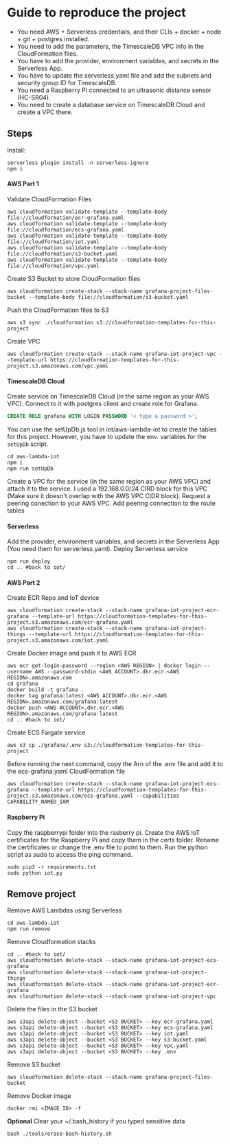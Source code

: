 # Guide to reproduce the project

* You need AWS + Serverless credentials, and their CLIs + docker + node + git + postgres installed.
* You need to add the parameters, the TimescaleDB VPC info in the CloudFormation files.
* You have to add the provider, environment variables, and secrets in the Serverless App.
* You have to update the serverless.yaml file and add the subnets and security group ID for TimescaleDB.
* You need a Raspberry Pi connected to an ultrasonic distance sensor (HC-SR04).
* You need to create a database service on TimescaleDB Cloud and create a VPC there.


## Steps
Install:
```console
serverless plugin install -n serverless-ignore
npm i
```

#### AWS Part 1

Validate CloudFormation Files
```console
aws cloudformation validate-template --template-body file://cloudformation/ecr-grafana.yaml
aws cloudformation validate-template --template-body file://cloudformation/ecs-grafana.yaml
aws cloudformation validate-template --template-body file://cloudformation/iot.yaml
aws cloudformation validate-template --template-body file://cloudformation/s3-bucket.yaml
aws cloudformation validate-template --template-body file://cloudformation/vpc.yaml
```

Create S3 Bucket to store CloudFormation files
```console
aws cloudformation create-stack --stack-name grafana-project-files-bucket --template-body file://cloudformation/s3-bucket.yaml
```

Push the CloudFormation files to S3
```console
aws s3 sync ./cloudformation s3://cloudformation-templates-for-this-project
```

Create VPC
```console
aws cloudformation create-stack --stack-name grafana-iot-project-vpc --template-url https://cloudformation-templates-for-this-project.s3.amazonaws.com/vpc.yaml 
```

#### TimescaleDB Cloud
Create service on TimescaleDB Cloud (in the same region as your AWS VPC).
Connect to it with postgres client and create role for Grafana.
```sql
CREATE ROLE grafana WITH LOGIN PASSWORD '< type a password >';
```
You can use the setUpDb.js tool in iot/aws-lambda-iot to create the tables for this project. However, you have to update the env. variables for the `setUpDb` script.
```console
cd aws-lambda-iot
npm i
npm run setUpDb
```
Create a VPC for the service (in the same region as your AWS VPC) and attach it to the service. I used a 192.168.0.0/24 CIRD block for this VPC (Make sure it doesn't overlap with the AWS VPC CIDR block).
Request a peering conection to your AWS VPC.
Add peering connection to the route tables

#### Serverless
Add the provider, environment variables, and secrets in the Serverless App (You need them for serverless.yaml).
Deploy Serverless service
```console
npm run deploy
cd .. #back to iot/
```

#### AWS Part 2

Create ECR Repo and IoT device
```console
aws cloudformation create-stack --stack-name grafana-iot-project-ecr-grafana --template-url https://cloudformation-templates-for-this-project.s3.amazonaws.com/ecr-grafana.yaml  
aws cloudformation create-stack --stack-name grafana-iot-project-things --template-url https://cloudformation-templates-for-this-project.s3.amazonaws.com/iot.yaml 
```

Create Docker image and push it to AWS ECR
```console
aws ecr get-login-password --region <AWS REGION> | docker login --username AWS --password-stdin <AWS ACCOUNT>.dkr.ecr.<AWS REGION>.amazonaws.com
cd grafana
docker build -t grafana .
docker tag grafana:latest <AWS ACCOUNT>.dkr.ecr.<AWS REGION>.amazonaws.com/grafana:latest
docker push <AWS ACCOUNT>.dkr.ecr.<AWS REGION>.amazonaws.com/grafana:latest
cd .. #back to iot/
```
Create ECS Fargate service
```console
aws s3 cp ./grafana/.env s3://cloudformation-templates-for-this-project
```
Before running the next command, copy the Arn of the .env file and add it to the ecs-grafana.yaml CloudFormation file
```console
aws cloudformation create-stack --stack-name grafana-iot-project-ecs-grafana --template-url https://cloudformation-templates-for-this-project.s3.amazonaws.com/ecs-grafana.yaml --capabilities CAPABILITY_NAMED_IAM 
```

#### Raspberry Pi
Copy the raspberrypi folder into the rasberry pi.
Create the AWS IoT certificates for the Raspberry Pi and copy them in the certs folder. Rename the certificates or change the .env file to point to them.
Run the python script as sudo to access the ping command.
```console
sudo pip3 -r requirements.txt
sudo python iot.py
```


## Remove project


Remove AWS Lambdas using Serverless
```console
cd aws-lambda-iot
npm run remove
```
Remove Cloudformation stacks
```console
cd .. #back to iot/
aws cloudformation delete-stack --stack-name grafana-iot-project-ecs-grafana 
aws cloudformation delete-stack --stack-name grafana-iot-project-things 
aws cloudformation delete-stack --stack-name grafana-iot-project-ecr-grafana 
aws cloudformation delete-stack --stack-name grafana-iot-project-vpc 
```

Delete the files in the S3 bucket
```console
aws s3api delete-object --bucket <S3 BUCKET> --key ecr-grafana.yaml
aws s3api delete-object --bucket <S3 BUCKET> --key ecs-grafana.yaml
aws s3api delete-object --bucket <S3 BUCKET> --key iot.yaml
aws s3api delete-object --bucket <S3 BUCKET> --key s3-bucket.yaml
aws s3api delete-object --bucket <S3 BUCKET> --key vpc.yaml
aws s3api delete-object --bucket <S3 BUCKET> --key .env
```

Remove S3 bucket
```console
aws cloudformation delete-stack --stack-name grafana-project-files-bucket
```

Remove Docker image
```console
docker rmi <IMAGE ID> -f
```

**Optional**
Clear your ~/.bash_history if you typed sensitive data
```console
bash ./tools/erase-bash-history.sh
```